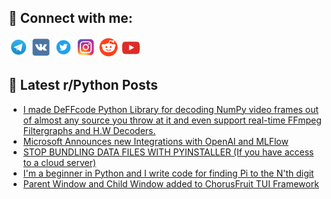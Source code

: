 ## 🔎 Connect with me:
[<img src="https://github.com/bullbesh/bullbesh/blob/main/images/Telegram.png" width="32" height="32" />](https://t.me/bullbesh)
[<img src="https://github.com/bullbesh/bullbesh/blob/main/images/VK.png" width="32" height="32" />](https://vk.com/bullbesh)
[<img src="https://github.com/bullbesh/bullbesh/blob/main/images/Twitter.png" width="32" height="32" />](https://twitter.com/bullbesh1)
[<img src="https://github.com/bullbesh/bullbesh/blob/main/images/Instagram.png" width="32" height="32" />](https://www.instagram.com/bullbesh)
[<img src="https://github.com/bullbesh/bullbesh/blob/main/images/Reddit.png" width="32" height="32" />](https://www.reddit.com/user/bullbesh)
[<img src="https://github.com/bullbesh/bullbesh/blob/main/images/YouTube.png" width="32" height="32" />](https://www.youtube.com/channel/UCtfjRs6uzgq5mfm8S06WTcg)

## 📕 Latest r/Python Posts
<!-- BLOG-POST-LIST:START -->
- [I made DeFFcode Python Library for decoding NumPy video frames out of almost any source you throw at it and even support real-time FFmpeg Filtergraphs and H.W Decoders.](https://www.reddit.com/r/Python/comments/wk7rxj/i_made_deffcode_python_library_for_decoding_numpy/)
- [Microsoft Announces new Integrations with OpenAI and MLFlow](https://www.reddit.com/r/Python/comments/wk7fii/microsoft_announces_new_integrations_with_openai/)
- [STOP BUNDLING DATA FILES WITH PYINSTALLER &lpar;If you have access to a cloud server&rpar;](https://www.reddit.com/r/Python/comments/wk77ht/stop_bundling_data_files_with_pyinstaller_if_you/)
- [I&#39;m a beginner in Python and I write code for finding Pi to the N&#39;th digit](https://www.reddit.com/r/Python/comments/wk6org/im_a_beginner_in_python_and_i_write_code_for/)
- [Parent Window and Child Window added to ChorusFruit TUI Framework](https://www.reddit.com/r/Python/comments/wk5qoj/parent_window_and_child_window_added_to/)
<!-- BLOG-POST-LIST:END -->
